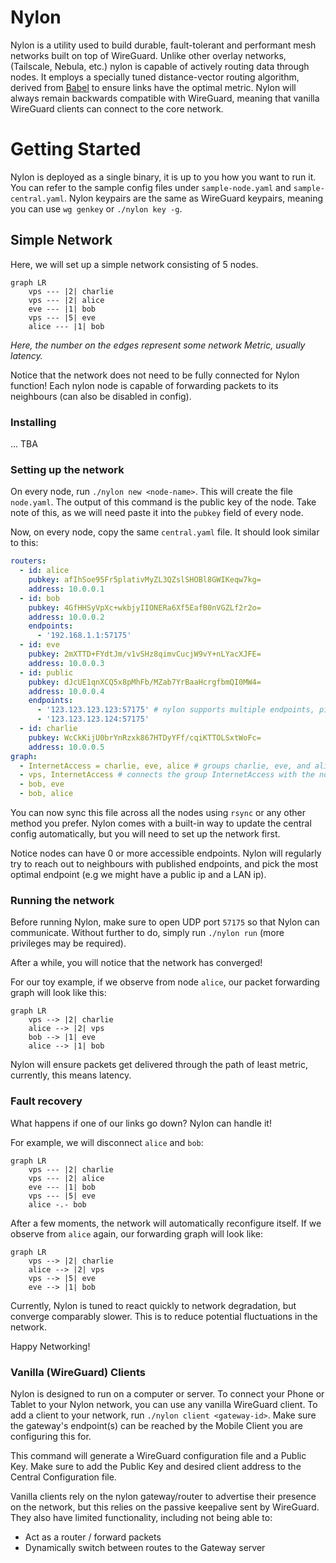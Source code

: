 # Nylon

Nylon is a utility used to build durable, fault-tolerant and performant mesh networks built on top of WireGuard. Unlike other overlay networks, (Tailscale, Nebula, etc.) nylon is capable of actively routing data through nodes. It employs a specially tuned distance-vector routing algorithm, derived from [Babel](https://datatracker.ietf.org/doc/html/rfc8966) to ensure links have the optimal metric. Nylon will always remain backwards compatible with WireGuard, meaning that vanilla WireGuard clients can connect to the core network.

# Getting Started

Nylon is deployed as a single binary, it is up to you how you want to run it. You can refer to the sample config files under `sample-node.yaml` and `sample-central.yaml`. Nylon keypairs are the same as WireGuard keypairs, meaning you can use `wg genkey` or `./nylon key -g`.

## Simple Network

Here, we will set up a simple network consisting of 5 nodes.

```mermaid
graph LR
    vps --- |2| charlie
    vps --- |2| alice
    eve --- |1| bob
    vps --- |5| eve
    alice --- |1| bob
```

*Here, the number on the edges represent some network Metric, usually latency.*

Notice that the network does not need to be fully connected for Nylon function! Each nylon node is capable of forwarding packets to its neighbours (can also be disabled in config).

### Installing

... TBA

### Setting up the network

On every node, run `./nylon new <node-name>`. This will create the file `node.yaml`. The output of this command is the public key of the node. Take note of this, as we will need paste it into the `pubkey` field of every node.

Now, on every node, copy the same `central.yaml` file. It should look similar to this:
```yaml
routers:
  - id: alice
    pubkey: afIhSoe95Fr5plativMyZL3QZslSHOBl8GWIKeqw7kg=
    address: 10.0.0.1
  - id: bob
    pubkey: 4GfHHSyVpXc+wkbjyIIONERa6Xf5EafB0nVGZLf2r2o=
    address: 10.0.0.2
    endpoints:
      - '192.168.1.1:57175'
  - id: eve
    pubkey: 2mXTTD+FYdtJm/v1vSHz8qimvCucjW9vY+nLYacXJFE=
    address: 10.0.0.3
  - id: public
    pubkey: dJcUE1qnXCQ5x8pMhFb/MZab7YrBaaHcrgfbmQI0MW4=
    address: 10.0.0.4
    endpoints:
      - '123.123.123.123:57175' # nylon supports multiple endpoints, picking the best endpoint dynamically
      - '123.123.123.124:57175'
  - id: charlie
    pubkey: WcCkKijU0brYnRzxk867HTDyYFf/cqiKTTOLSxtWoFc=
    address: 10.0.0.5
graph:
  - InternetAccess = charlie, eve, alice # groups charlie, eve, and alice which all have internet access together
  - vps, InternetAccess # connects the group InternetAccess with the node vps
  - bob, eve
  - bob, alice
```

You can now sync this file across all the nodes using `rsync` or any other method you prefer. Nylon comes with a built-in way to update the central config automatically, but you will need to set up the network first.

Notice nodes can have 0 or more accessible endpoints. Nylon will regularly try to reach out to neighbours with published endpoints, and pick the most optimal endpoint (e.g we might have a public ip and a LAN ip).

### Running the network

Before running Nylon, make sure to open UDP port `57175` so that Nylon can communicate. Without further to do, simply run `./nylon run` (more privileges may be required).

After a while, you will notice that the network has converged!

For our toy example, if we observe from node `alice`, our packet forwarding graph will look like this:

```mermaid
graph LR
    vps --> |2| charlie
    alice --> |2| vps
    bob --> |1| eve
    alice --> |1| bob
```

Nylon will ensure packets get delivered through the path of least metric, currently, this means latency.

### Fault recovery

What happens if one of our links go down? Nylon can handle it!

For example, we will disconnect `alice` and `bob`:

```mermaid
graph LR
    vps --- |2| charlie
    vps --- |2| alice
    eve --- |1| bob
    vps --- |5| eve
    alice -.- bob
```

After a few moments, the network will automatically reconfigure itself. If we observe from `alice` again, our forwarding graph will look like:

```mermaid
graph LR
    vps --> |2| charlie
    alice --> |2| vps
    vps --> |5| eve
    eve --> |1| bob
```

Currently, Nylon is tuned to react quickly to network degradation, but converge comparably slower. This is to reduce potential fluctuations in the network.

Happy Networking!

### Vanilla (WireGuard) Clients

Nylon is designed to run on a computer or server. To connect your Phone or Tablet to your Nylon network, you can use any vanilla WireGuard client. To add a client to your network, run `./nylon client <gateway-id>`. Make sure the gateway's endpoint(s) can be reached by the Mobile Client you are configuring this for.

This command will generate a WireGuard configuration file and a Public Key. Make sure to add the Public Key and desired client address to the Central Configuration file.

Vanilla clients rely on the nylon gateway/router to advertise their presence on the network, but this relies on the passive keepalive sent by WireGuard. They also have limited functionality, including not being able to:
- Act as a router / forward packets
- Dynamically switch between routes to the Gateway server